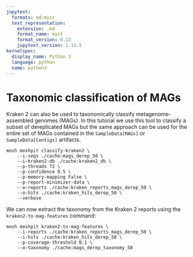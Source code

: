 ```yaml
---
jupytext:
  formats: md:myst
  text_representation:
    extension: .md
    format_name: myst
    format_version: 0.13
    jupytext_version: 1.11.5
kernelspec:
  display_name: Python 3
  language: python
  name: python3
---
```

# Taxonomic classification of MAGs
Kraken 2 can also be used to taxonomically classify metagenome-assembled genomes (MAGs). In this tutorial we use this
tool to classify a subset of dereplicated MAGs but the same approach can be used for the entire set of MAGs contained in 
the `SampleData[MAGs]` or `SampleData[Contigs]` artifacts.
```{code-cell}
mosh moshpit classify-kraken2 \
    --i-seqs ./cache:mags_derep_50 \
    --i-kraken2-db ./cache:kraken2_db \
    --p-threads 72 \
    --p-confidence 0.5 \
    --p-memory-mapping False \
    --p-report-minimizer-data \
    --o-reports ./cache:kraken_reports_mags_derep_50 \
    --o-hits ./cache:kraken_hits_derep_50 \
    --verbose
```

We can now extract the taxonomy from the Kraken 2 reports using the `kraken2-to-mag-features` command:
```{code-cell}
mosh moshpit kraken2-to-mag-features \
    --i-reports ./cache:kraken_reports_mags_derep_50 \
    --i-hits ./cache:kraken_hits_derep_50 \
    --p-coverage-threshold 0.1 \
    --o-taxonomy ./cache:mags_derep_taxonomy_50
 ```
